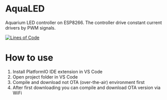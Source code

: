 # AquaLED

Aquarium LED controller on ESP8266. The controller drive constant current drivers by PWM signals.

[![Lines of Code](https://tokei.rs/b1/github/8street/AquaLED?category=code)](https://github.com/XAMPPRocky/tokei)

# How to use

1. Install PlatformIO IDE extension in VS Code
2. Open project folder in VS Code
3. Compile and download not OTA (over-the-air) environment first 
4. After first downloading you can compile and download OTA version via WiFi

